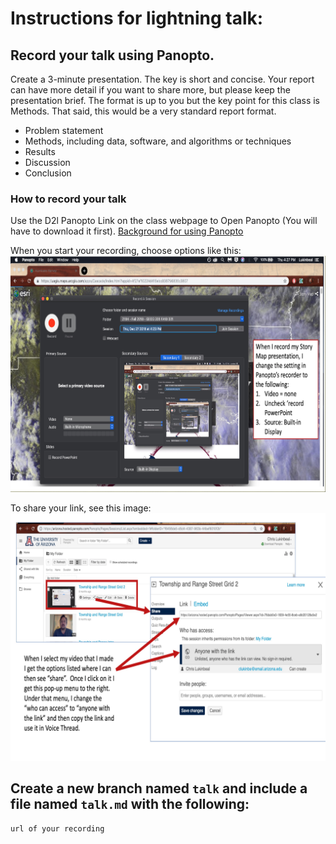 # Instructions for lightning talk:

## Record your talk using Panopto.

Create a 3-minute presentation. The key is short and concise. Your report can have more detail if you want to share more, but please keep the presentation brief.
The format is up to you but the key point for this class is Methods. That said, this would be a very standard report format.

- Problem statement
- Methods, including data, software, and algorithms or techniques
- Results
- Discussion
- Conclusion

### How to record your talk

Use the D2l Panopto Link on the class webpage to Open Panopto (You will have to download it first). 
[Background for using Panopto](https://help.d2l.arizona.edu/content/students-panopto)

When you start your recording, choose options like this:
![Panopto Recording Settings](panopto-record-settings.png)

To share your link, see this image:
![Panopto Link Sharing](panopto-link-sharing.png)


## Create a new branch named `talk` and include a file named `talk.md` with the following:

```
url of your recording
```
